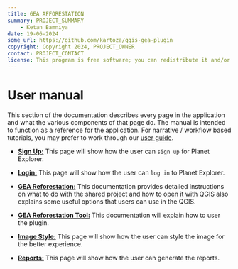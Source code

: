 ```yaml
---
title: GEA AFFORESTATION
summary: PROJECT_SUMMARY
    - Ketan Bamniya
date: 19-06-2024
some_url: https://github.com/kartoza/qgis-gea-plugin
copyright: Copyright 2024, PROJECT_OWNER
contact: PROJECT_CONTACT
license: This program is free software; you can redistribute it and/or modify it under the terms of the GNU Affero General Public License as published by the Free Software Foundation; either version 3 of the License, or (at your option) any later version.
---
```


# User manual

This section of the documentation describes every page in the application and
what the various components of that page do. The manual is intended to function
as a reference for the application. For narrative / workflow based tutorials,
you may prefer to work through our [user guide](../guide/index.md).

* **[Sign Up:](sign-up.md)** This page will show how the user can `sign up` for Planet Explorer.

* **[Login:](login.md)** This page will show how the user can `log in` to Planet Explorer.

* **[GEA Reforestation:](gea-reforestation.md)** This documentation provides detailed instructions on what to do with the shared project and how to open it with QGIS also explains some useful options that users can use in the QGIS.

* **[GEA Reforestation Tool:](gea-reforestation-tool)** This documentation will explain how to user the plugin.

* **[Image Style:](Image-style.md)** This page will show how the user can style the image for the better experience.

* **[Reports:](reports.md)** This page will show how the user can generate the reports.
